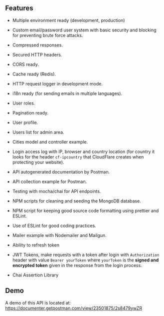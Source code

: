## Features

*   Multiple environment ready (development, production)
*   Custom email/password user system with basic security and blocking for preventing brute force attacks.
*   Compressed responses.
*   Secured HTTP headers.
*   CORS ready.
*   Cache ready (Redis).
*   HTTP request logger in development mode.
*   i18n ready (for sending emails in multiple languages).
*   User roles.
*   Pagination ready.
*   User profile.
*   Users list for admin area.
*   Cities model and controller example.
*   Login access log with IP, browser and country location (for country it looks for the header `cf-ipcountry` that CloudFlare creates when protecting your website).
*   API autogenerated documentation by Postman.
*   API collection example for Postman.
*   Testing with mocha/chai for API endpoints.
*   NPM scripts for cleaning and seeding the MongoDB database.
*   NPM script for keeping good source code formatting using prettier and ESLint.
*   Use of ESLint for good coding practices.
*   Mailer example with Nodemailer and Mailgun.
*   Ability to refresh token
*   JWT Tokens, make requests with a token after login with `Authorization` header with value `Bearer yourToken` where `yourToken` is the **signed and encrypted token** 
given in the response from the login process.

*   Chai Assertion Library

## Demo

A demo of this API is located at: <https://documenter.getpostman.com/view/23501875/2s8479ywZR>
